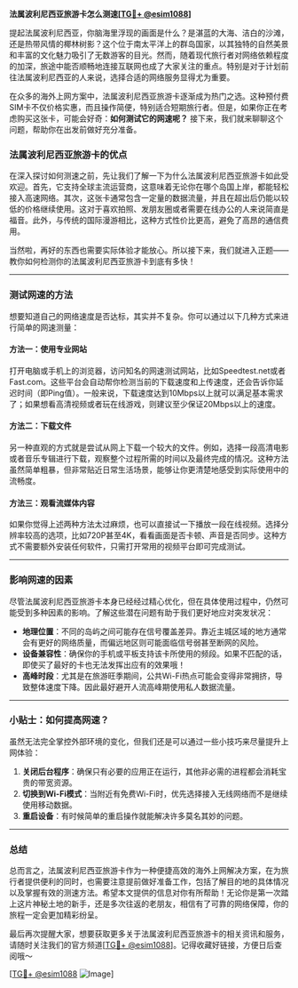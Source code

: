**法属波利尼西亚旅游卡怎么测速[[TG💪+ @esim1088](https://t.me/s/esim1088)]**

提起法属波利尼西亚，你脑海里浮现的画面是什么？是湛蓝的大海、洁白的沙滩，还是热带风情的椰林树影？这个位于南太平洋上的群岛国家，以其独特的自然美景和丰富的文化魅力吸引了无数游客的目光。然而，随着现代旅行者对网络依赖程度的加深，旅途中能否顺畅地连接互联网也成了大家关注的重点。特别是对于计划前往法属波利尼西亚的人来说，选择合适的网络服务显得尤为重要。

在众多的海外上网方案中，法属波利尼西亚旅游卡逐渐成为热门之选。这种预付费SIM卡不仅价格实惠，而且操作简便，特别适合短期旅行者。但是，如果你正在考虑购买这张卡，可能会好奇：**如何测试它的网速呢？** 接下来，我们就来聊聊这个问题，帮助你在出发前做好充分准备。

### 法属波利尼西亚旅游卡的优点

在深入探讨如何测速之前，先让我们了解一下为什么法属波利尼西亚旅游卡如此受欢迎。首先，它支持全球主流运营商，这意味着无论你在哪个岛国上岸，都能轻松接入高速网络。其次，这张卡通常包含一定量的数据流量，并且在超出后仍能以较低的价格继续使用。这对于喜欢拍照、发朋友圈或者需要在线办公的人来说简直是福音。此外，与传统的国际漫游相比，这种方式性价比更高，避免了高昂的通信费用。

当然啦，再好的东西也需要实际体验才能放心。所以接下来，我们就进入正题——教你如何检测你的法属波利尼西亚旅游卡到底有多快！

---

### 测试网速的方法

想要知道自己的网络速度是否达标，其实并不复杂。你可以通过以下几种方式来进行简单的网速测量：

#### 方法一：使用专业网站
打开电脑或手机上的浏览器，访问知名的网速测试网站，比如Speedtest.net或者Fast.com。这些平台会自动帮你检测当前的下载速度和上传速度，还会告诉你延迟时间（即Ping值）。一般来说，下载速度达到10Mbps以上就可以满足基本需求了；如果想看高清视频或者玩在线游戏，则建议至少保证20Mbps以上的速度。

#### 方法二：下载文件
另一种直观的方式就是尝试从网上下载一个较大的文件。例如，选择一段高清电影或者音乐专辑进行下载，观察整个过程所需的时间以及最终完成的情况。这种方法虽然简单粗暴，但非常贴近日常生活场景，能够让你更清楚地感受到实际使用中的流畅度。

#### 方法三：观看流媒体内容
如果你觉得上述两种方法太过麻烦，也可以直接试一下播放一段在线视频。选择分辨率较高的选项，比如720P甚至4K，看看画面是否卡顿、声音是否同步。这种方式不需要额外安装任何软件，只需打开常用的视频平台即可完成测试。

---

### 影响网速的因素

尽管法属波利尼西亚旅游卡本身已经经过精心优化，但在具体使用过程中，仍然可能受到多种因素的影响。了解这些潜在问题有助于我们更好地应对突发状况：

- **地理位置**：不同的岛屿之间可能存在信号覆盖差异。靠近主城区域的地方通常会有更好的网络质量，而偏远地区则可能面临信号弱甚至断网的风险。
- **设备兼容性**：确保你的手机或平板支持该卡所使用的频段。如果不匹配的话，即使买了最好的卡也无法发挥出应有的效果哦！
- **高峰时段**：尤其是在旅游旺季期间，公共Wi-Fi热点可能会变得非常拥挤，导致整体速度下降。因此最好避开人流高峰期使用私人数据流量。

---

### 小贴士：如何提高网速？

虽然无法完全掌控外部环境的变化，但我们还是可以通过一些小技巧来尽量提升上网体验：

1. **关闭后台程序**：确保只有必要的应用正在运行，其他非必需的进程都会消耗宝贵的带宽资源。
2. **切换到Wi-Fi模式**：当附近有免费Wi-Fi时，优先选择接入无线网络而不是继续使用移动数据。
3. **重启设备**：有时候简单的重启操作就能解决许多莫名其妙的问题。

---

### 总结

总而言之，法属波利尼西亚旅游卡作为一种便捷高效的海外上网解决方案，在为旅行者提供便利的同时，也需要注意提前做好准备工作，包括了解目的地的具体情况以及掌握有效的测速方法。希望本文提供的信息对你有所帮助！无论你是第一次踏上这片神秘土地的新手，还是多次往返的老朋友，相信有了可靠的网络保障，你的旅程一定会更加精彩纷呈。

最后再次提醒大家，想要获取更多关于法属波利尼西亚旅游卡的相关资讯和服务，请随时关注我们的官方频道[[TG💪+ @esim1088](https://t.me/s/esim1088)]。记得收藏好链接，方便日后查阅哦～

[[TG💪+ @esim1088](https://t.me/s/esim1088) ![Image](https://i.postimg.cc/4NQfJmqS/Snipaste-2025-05-13-00-14-12.png)]